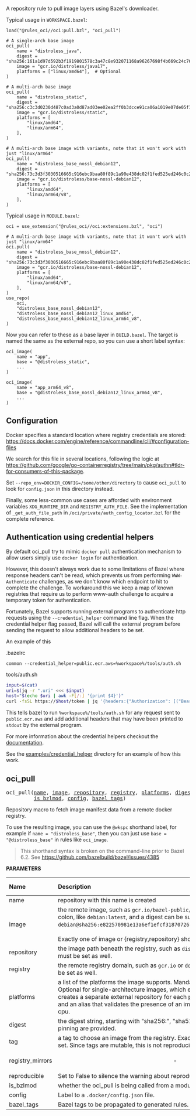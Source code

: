 <!-- Generated with Stardoc: http://skydoc.bazel.build -->

A repository rule to pull image layers using Bazel's downloader.

Typical usage in `WORKSPACE.bazel`:

```starlark
load("@rules_oci//oci:pull.bzl", "oci_pull")

# A single-arch base image
oci_pull(
    name = "distroless_java",
    digest = "sha256:161a1d97d592b3f1919801578c3a47c8e932071168a96267698f4b669c24c76d",
    image = "gcr.io/distroless/java17",
    platforms = ["linux/amd64"],  # Optional
)

# A multi-arch base image
oci_pull(
    name = "distroless_static",
    digest = "sha256:c3c3d0230d487c0ad3a0d87ad03ee02ea2ff0b3dcce91ca06a1019e07de05f12",
    image = "gcr.io/distroless/static",
    platforms = [
        "linux/amd64",
        "linux/arm64",
    ],
)

# A multi-arch base image with variants, note that it won't work with just "linux/arm64"
oci_pull(
    name = "distroless_base_nossl_debian12",
    digest = "sha256:73c3d3f3030516665c916ebc9baa80f89c1a90e438dc02f1fed525ed246c0c2a",
    image = "gcr.io/distroless/base-nossl-debian12",
    platforms = [
        "linux/amd64",
        "linux/arm64/v8",
    ],
)
```

Typical usage in `MODULE.bazel`:

```starlark
oci = use_extension("@rules_oci//oci:extensions.bzl", "oci")

# A multi-arch base image with variants, note that it won't work with just "linux/arm64"
oci.pull(
    name = "distroless_base_nossl_debian12",
    digest = "sha256:73c3d3f3030516665c916ebc9baa80f89c1a90e438dc02f1fed525ed246c0c2a",
    image = "gcr.io/distroless/base-nossl-debian12",
    platforms = [
        "linux/amd64",
        "linux/arm64/v8",
    ],
)
use_repo(
    oci,
    "distroless_base_nossl_debian12",
    "distroless_base_nossl_debian12_linux_amd64",
    "distroless_base_nossl_debian12_linux_arm64_v8",
)
```

Now you can refer to these as a base layer in `BUILD.bazel`.
The target is named the same as the external repo, so you can use a short label syntax:

```starlark
oci_image(
    name = "app",
    base = "@distroless_static",
    ...
)

oci_image(
    name = "app_arm64_v8",
    base = "@distroless_base_nossl_debian12_linux_arm64_v8",
    ...
)
```

## Configuration

Docker specifies a standard location where registry credentials are stored:
<https://docs.docker.com/engine/reference/commandline/cli/#configuration-files>

We search for this file in several locations, following the logic at
https://github.com/google/go-containerregistry/tree/main/pkg/authn#tldr-for-consumers-of-this-package.

Set `--repo_env=DOCKER_CONFIG=/some/other/directory` to cause `oci_pull` to look for
`config.json` in this directory instead.

Finally, some less-common use cases are afforded with environment variables `XDG_RUNTIME_DIR` and `REGISTRY_AUTH_FILE`.
See the implementation of `_get_auth_file_path` in `/oci/private/auth_config_locator.bzl` for the complete reference.


## Authentication using credential helpers

By default oci_pull try to mimic `docker pull` authentication mechanism to allow users simply use `docker login` for authentication.

However, this doesn't always work due to some limitations of Bazel where response headers can't be read, which prevents us from
performing `WWW-Authenticate` challenges, as we don't know which endpoint to hit to complete the challenge. To workaround this
we keep a map of known registries that require us to perform www-auth challenge to acquire a temporary token for authentication.


Fortunately, Bazel supports running external programs to authenticate http requests using the `--credential_helper` command line flag.
When the credential helper flag passed, Bazel will call the external program before sending the request to allow additional headers to be set.

An example of this

.bazelrc
```
common --credential_helper=public.ecr.aws=%workspace%/tools/auth.sh
```

tools/auth.sh
```bash
input=$(cat)
uri=$(jq -r ".uri" <<< $input)
host="$(echo $uri | awk -F[/:] '{print $4}')"
curl -fsSL https://$host/token | jq '{headers:{"Authorization": [("Bearer " + .token)]}}'
```

This tells bazel to run `%workspace%/tools/auth.sh` for any request sent to `public.ecr.aws` and add additional headers that may have been
printed to `stdout` by the external program.

For more information about the credential helpers checkout the [documentation](https://github.com/bazelbuild/proposals/blob/main/designs/2022-06-07-bazel-credential-helpers.md).

See the [examples/credential_helper](/examples/credential_helper/auth.sh) directory for an example of how this work.

<a id="oci_pull"></a>

## oci_pull

<pre>
oci_pull(<a href="#oci_pull-name">name</a>, <a href="#oci_pull-image">image</a>, <a href="#oci_pull-repository">repository</a>, <a href="#oci_pull-registry">registry</a>, <a href="#oci_pull-platforms">platforms</a>, <a href="#oci_pull-digest">digest</a>, <a href="#oci_pull-tag">tag</a>, <a href="#oci_pull-registry_mirrors">registry_mirrors</a>, <a href="#oci_pull-reproducible">reproducible</a>,
         <a href="#oci_pull-is_bzlmod">is_bzlmod</a>, <a href="#oci_pull-config">config</a>, <a href="#oci_pull-bazel_tags">bazel_tags</a>)
</pre>

Repository macro to fetch image manifest data from a remote docker registry.

To use the resulting image, you can use the `@wkspc` shorthand label, for example
if `name = "distroless_base"`, then you can just use `base = "@distroless_base"`
in rules like `oci_image`.

> This shorthand syntax is broken on the command-line prior to Bazel 6.2.
> See https://github.com/bazelbuild/bazel/issues/4385


**PARAMETERS**


| Name  | Description | Default Value |
| :------------- | :------------- | :------------- |
| <a id="oci_pull-name"></a>name |  repository with this name is created   |  none |
| <a id="oci_pull-image"></a>image |  the remote image, such as `gcr.io/bazel-public/bazel`. A tag can be suffixed with a colon, like `debian:latest`, and a digest can be suffixed with an at-sign, like `debian@sha256:e822570981e13a6ef1efcf31870726fbd62e72d9abfdcf405a9d8f566e8d7028`.<br><br>Exactly one of image or {registry,repository} should be set.   |  `None` |
| <a id="oci_pull-repository"></a>repository |  the image path beneath the registry, such as `distroless/static`. When set, registry must be set as well.   |  `None` |
| <a id="oci_pull-registry"></a>registry |  the remote registry domain, such as `gcr.io` or `docker.io`. When set, repository must be set as well.   |  `None` |
| <a id="oci_pull-platforms"></a>platforms |  a list of the platforms the image supports. Mandatory for multi-architecture images. Optional for single-architecture images, which expect a one-element list. This creates a separate external repository for each platform, avoiding fetching layers, and an alias that validates the presence of an image matching the target platform's cpu.   |  `None` |
| <a id="oci_pull-digest"></a>digest |  the digest string, starting with "sha256:", "sha512:", etc. If omitted, instructions for pinning are provided.   |  `None` |
| <a id="oci_pull-tag"></a>tag |  a tag to choose an image from the registry. Exactly one of `tag` and `digest` must be set. Since tags are mutable, this is not reproducible, so a warning is printed.   |  `None` |
| <a id="oci_pull-registry_mirrors"></a>registry_mirrors |  <p align="center"> - </p>   |  `[]` |
| <a id="oci_pull-reproducible"></a>reproducible |  Set to False to silence the warning about reproducibility when using `tag`.   |  `True` |
| <a id="oci_pull-is_bzlmod"></a>is_bzlmod |  whether the oci_pull is being called from a module extension   |  `False` |
| <a id="oci_pull-config"></a>config |  Label to a `.docker/config.json` file.   |  `None` |
| <a id="oci_pull-bazel_tags"></a>bazel_tags |  Bazel tags to be propagated to generated rules.   |  `[]` |


